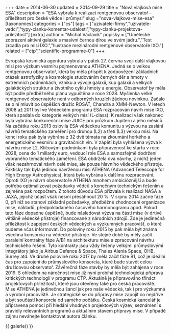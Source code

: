 +++
date = 2014-06-30
updated = 2014-09-29
title = "Nová vlajková mise ESA"
description = "ESA vybrala k realizaci rentgenovou observatoř – příležitost pro české vědce i průmysl"
slug ="nova-vlajkova-mise-esa"
[taxonomies]
categories = ["cs"]
tags = ["uzivatele-firmy","uzivatele-vedci","typy-clanku-komentar-udalosti","typy-clanku-projektova-prilezitost"]
[extra]
author = "Michal Václavík"
popisky = ["Umělecké zobrazení aktivní galaxie s masivní černou dírou ve svém jádru.","Test zrcadla pro misi IXO.","Ilustrace mezinárodní rentgenové observatoře IXO."]
related = ["ctp","scientific-programme-0"]
+++

Evropská kosmická agentura vybrala v pátek 27. června svoji další vlajkovou misi pro výzkum vesmíru pojmenovanou ATHENA. Jedná se o velkou rentgenovou observatoř, která by měla přispět k zodpovězení základních otázek astrofyziky a kosmologie studováním černých děr a hmoty v extrémních podmínkách, vzniku a vývoje galaxií, kup galaxií a velkých galaktických struktur a životního cyklu hmoty a energie. Observatoř by měla být podle předběžného plánu vypuštěna v roce 2028. Myšlenka velké rentgenové observatoře není v odborných kruzích žádnou novinkou. Začalo se o ní mluvit po úspěších družic ROSAT, Chandra a XMM-Newton. V letech 2008 až 2011 byl ve Vědeckém programu ESA rozpracován návrh mise IXO, která spadala do kategorie velkých misí (L-class). K realizaci však nakonec byla vybrána konkurenční mise JUICE pro průzkum Jupiteru a jeho měsíců. Na začátku roku 2013 oslovila ESA vědeckou komunitu s výzvou na zaslání návrhů tematického zaměření pro druhou (L2) a třetí (L3) velkou misi. Na konci roku pak byla vybrána z 32 dvě témata na zkoumání horkého a energetického vesmíru a gravitačních vln. V zápětí byla vyhlášena výzva k návrhu mise L2. Klíčovými podmínkami byla připravenost ke startu v roce 2028, cena do 1 miliardy euro, vedoucí role ESA a samozřejmě dodržení vybraného tematického zaměření. ESA obdržela dva návrhy, z nichž jeden však nezahrnoval návrh celé mise, ale pouze hlavního vědeckého přístroje. Fakticky tak byla jedinou navrženou misí ATHENA (Advanced Telescope for High Energy Astrophysics), která byla vybrána k dalšímu rozpracování. Oproti IXO je návrh observatoře ATHENA mnohem ambicióznější a bude potřeba optimalizovat požadavky vědců s konečným technickým řešením a zejména pak rozpočtem. Z tohoto důvodu ESA přizvala k realizaci NASA a JAXA, jejichž účast však nesmí přesáhnout 20 %. V srpnu 2014 začne fáze 0, při níž se stanoví základní požadavky, předběžné zhodnocení organizace mise, nákladů, předpokládaného časového harmonogramu apod. Pokud tato fáze dopadne úspěšně, bude následovat výzva na části mise (v drtivé většině vědecké přístroje) financované z národních zdrojů. Zde je jedinečná příležitost k zapojení českých vědeckých a výzkumných pracovišť, o které budeme včas informovat. Do poloviny roku 2015 by pak měla být známa všechna konsorcia na vědecké přístroje. Ve stejné době by měly začít paralelní kontrakty fáze A/B1 na architekturu mise a zpracování návrhu technického řešení. Tyto kontrakty jsou vždy řešeny velkými průmyslovými integrátory jako je Airbus Defence & Space, Thales Alenia Space, OHB, Surrey atd. Ve druhé polovině roku 2017 by měla začít fáze B1, což je ideální čas pro zapojení do průmyslového konsorcia, které bude stavět celou družicovou observatoř. Závěrečná fáze stavby by měla být zahájena v roce 2019. S ohledem na náročnost mise již nyní probíhá technologická příprava kritických technologií v programu CTP. Aktuálně je připravováno třináct projektových příležitostí, které jsou otevřeny také pro česká pracoviště. Mise ATHENA je jedinečnou šancí jak pro naše vědecká, tak i pro výzkumná a výrobní pracoviště. Je strategické se do přípravy mise zapojit co nejdříve a být součástí konsorcia od samého počátku. Česká kosmická kancelář je připravena pomoci při hledání vhodných projektových výzev, seznámení s pravidly relevantních programů a aktuálním stavem přípravy mise. V případě zájmu neváhejte kontaktovat autora článku.

{{ galerie() }}

